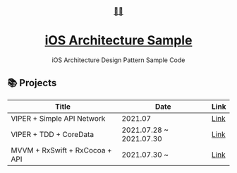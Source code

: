<div align="center">
    <a href="https://sunggweon.dev/TIL/">
      <h3>👷‍♂️</h3>
        <h1>iOS Architecture Sample</h1>
    </a>
  iOS Architecture Design Pattern Sample Code
</div>

## 📚 Projects

| Title | Date | Link |
|-------|------|------|
| VIPER + Simple API Network | 2021.07  | [Link](https://github.com/iosdevted/ios-architecture-sample/tree/master/VIPER) |
| VIPER + TDD + CoreData | 2021.07.28 ~  2021.07.30 | [Link](https://github.com/iosdevted/ios-architecture-sample/tree/master/VIPER%2BTDD%2BCOREDATA) |
| MVVM + RxSwift + RxCocoa + API| 2021.07.30 ~ | [Link]() |
